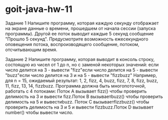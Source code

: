 # goit-java-hw-11

Задание 1
Напишите программу, которая каждую секунду отображает на экране данные о времени, прошедшем от начала сессии (запуска программы). 
Другой ее поток выводит каждые 5 секунд сообщение  "Прошло 5 секунд". Предусмотрите возможность ежесекундного оповещения потока, 
воспроизводящего сообщение, потоком, отсчитывающим время. 

Задание 2
Напишите программу, которая выводит в консоль строку, состоящую из чисел от  1 до n, но с заменой некоторых значений:
если число делится на 3 - вывести "fizz"если число делится на 5 - вывести "buzz"если число делится на 3 и на 5 - вывести "fizzbuzz"
Например, для n = 15, ожидаемый результат: 1, 2, fizz, 4, buzz, fizz, 7, 8, fizz, buzz, 11, fizz, 13, 14, fizzbuzz.
Программа должна быть многопоточной, работать с 4 потоками:
Поток A вызывает fizz() чтобы проверить делимость на 3 и вывести fizz.Поток B вызываетbuzz() чтобы проверить делимость на 5 и вывестиbuzz.
Поток C вызываетfizzbuzz() чтобы проверить делимость на 3 и 5 и вывести fizzbuzz.Поток D вызывает number() чтобы вывести число.
